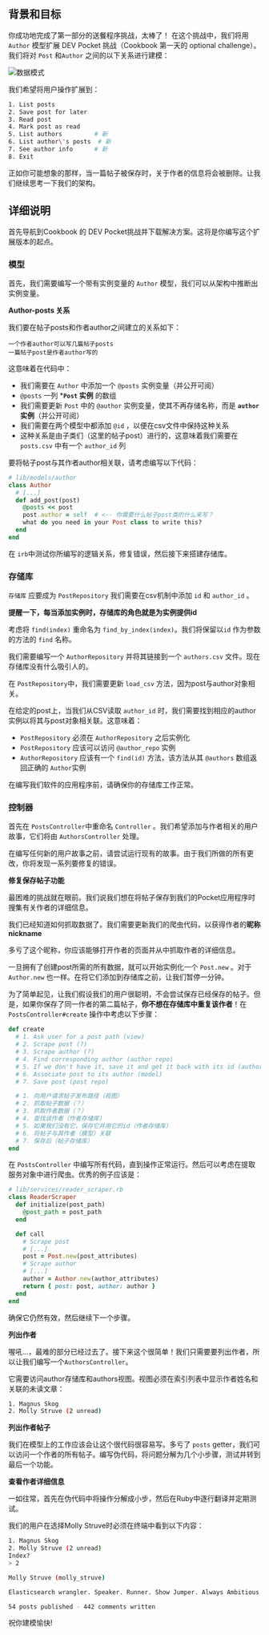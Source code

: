 ## 背景和目标

你成功地完成了第一部分的送餐程序挑战，太棒了！
在这个挑战中，我们将用 `Author` 模型扩展 DEV Pocket 挑战（Cookbook 第一天的 optional challenge）。我们将对 `Post` 和`Author` 之间的以下关系进行建模：

![数据模式](https://web-dev-challenge-lewagon-image.oss-cn-shanghai.aliyuncs.com/pocket_reader.png)

我们希望将用户操作扩展到：

```bash
1. List posts
2. Save post for later
3. Read post
4. Mark post as read
5. List authors         # 新
6. List author\'s posts  # 新
7. See author info      # 新
8. Exit
```

正如你可能想象的那样，当一篇帖子被保存时，关于作者的信息将会被删除。让我们继续思考一下我们的架构。

## 详细说明

首先导航到Cookbook 的 DEV Pocket挑战并下载解决方案。这将是你编写这个扩展版本的起点。

### 模型

首先，我们需要编写一个带有实例变量的 `Author` 模型，我们可以从架构中推断出实例变量。

**Author-posts 关系**

我们要在帖子posts和作者author之间建立的关系如下：

```
一个作者author可以写几篇帖子posts
一篇帖子post是作者author写的
```
这意味着在代码中：

- 我们需要在 `Author` 中添加一个 `@posts` 实例变量（并公开可阅）
- `@posts` 一列 ***`Post` 实例** 的数组
- 我们需要更新 `Post` 中的 `@author` 实例变量，使其不再存储名称，而是 **`author`实例**（并公开可阅）
- 我们需要在两个模型中都添加 `@id` ，以便在csv文件中保持这种关系
- 这种关系是由子类们（这里的帖子post）进行的，这意味着我们需要在 `posts.csv` 中有一个 `author_id` 列

要将帖子post与其作者author相关联，请考虑编写以下代码：

```ruby
# lib/models/author
class Author
  # [...]
  def add_post(post)
    @posts << post
    post.author = self  # <-- 你需要什么帖子post类的什么来写？
    what do you need in your Post class to write this?
  end
end
```

在 `irb`中测试你所编写的逻辑关系，修复错误，然后接下来搭建存储库。

### 存储库

`存储库` 应要成为 `PostRepository` 我们需要在csv机制中添加 `id` 和 `author_id` 。

**提醒一下，每当添加实例时，存储库的角色就是为实例提供id**

考虑将 `find(index)` 重命名为 `find_by_index(index)`。我们将保留以`id` 作为参数的方法的 `find` 名称。

我们需要编写一个 `AuthorRepository` 并将其链接到一个 `authors.csv` 文件。现在存储库没有什么吸引人的。

在 `PostRepository`中，我们需要更新 `load_csv` 方法，因为post与author对象相关。

在给定的post上，当我们从CSV读取 `author_id` 时，我们需要找到相应的author实例以将其与post对象相关联。这意味着：
- `PostRepository` 必须在 `AuthorRepository` 之后实例化
- `PostRepository` 应该可以访问 `@author_repo` 实例
-  `AuthorRepository` 应该有一个 `find(id)` 方法，该方法从其 `@authors` 数组返回正确的 `Author`实例

在编写我们软件的应用程序前，请确保你的存储库工作正常。

### 控制器

首先在 `PostsController`中重命名 `Controller` 。我们希望添加与作者相关的用户故事，它们将由 `AuthorsController` 处理。

在编写任何新的用户故事之前，请尝试运行现有的故事。由于我们所做的所有更改，你将发现一系列要修复的错误。

**修复保存帖子功能**

最困难的挑战就在眼前。我们说我们想在将帖子保存到我们的Pocket应用程序时搜集有关作者的详细信息。

我们已经知道如何抓取数据了。我们需要更新我们的爬虫代码，以获得作者的**昵称nickname**

多亏了这个昵称，你应该能够打开作者的页面并从中抓取作者的详细信息。

一旦拥有了创建post所需的所有数据，就可以开始实例化一个 `Post.new` 。对于 `Author.new` 也一样。在将它们添加到存储库之前，让我们暂停一分钟。

为了简单起见，让我们假设我们的用户很聪明，不会尝试保存已经保存的帖子。但是，如果你保存了同一作者的第二篇帖子，**你不想在存储库中重复该作者**！在 `PostsController#create` 操作中考虑以下步骤：

```ruby
def create
  # 1. Ask user for a post path (view)
  # 2. Scrape post (?)
  # 3. Scrape author (?)
  # 4. Find corresponding author (author repo)
  # 5. If we don't have it, save it and get it back with its id (author repo)
  # 6. Associate post to its author (model)
  # 7. Save post (post repo)

  # 1. 向用户请求帖子发布路径（视图）
  # 2. 抓取帖子数据（？）
  # 3. 抓取作者数据（？）
  # 4. 查找该作者（作者存储库）
  # 5. 如果我们没有它，保存它并用它的id（作者存储库）
  # 6. 将帖子与其作者（模型）关联
  # 7. 保存后（帖子存储库）
end
```

在 `PostsController` 中编写所有代码，直到操作正常运行。然后可以考虑在提取服务对象中进行爬虫。优秀的例子应该是：

```ruby
# lib/services/reader_scraper.rb
class ReaderScraper
  def initialize(post_path)
    @post_path = post_path
  end

  def call
    # Scrape post
    # [...]
    post = Post.new(post_attributes)
    # Scrape author
    # [...]
    author = Author.new(author_attributes)
    return { post: post, author: author }
  end
end
```

确保它仍然有效，然后继续下一个步骤。

**列出作者**

喔吼...，最难的部分已经过去了。接下来这个很简单！我们只需要要列出作者，所以让我们编写一个`AuthorsController`。

它需要访问author存储库和authors视图。视图必须在索引列表中显示作者姓名和关联的未读文章：

```bash
1. Magnus Skog
2. Molly Struve (2 unread)
```

**列出作者帖子**

我们在模型上的工作应该会让这个很代码很容易写。多亏了 `posts` getter，我们可以访问一个作者的所有帖子。编写伪代码，将问题分解为几个小步骤，测试并转到最后一个功能。

**查看作者详细信息**

一如往常，首先在伪代码中将操作分解成小步，然后在Ruby中逐行翻译并定期测试。

我们的用户在选择Molly Struve时必须在终端中看到以下内容：

```bash
1. Magnus Skog
2. Molly Struve (2 unread)
Index?
> 2

Molly Struve (molly_struve)

Elasticsearch wrangler. Speaker. Runner. Show Jumper. Always Ambitious. Never Satisfied.

54 posts published - 442 comments written
```

祝你建模愉快!

